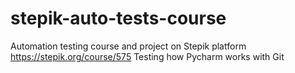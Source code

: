 # stepik-auto-tests-course
Automation testing course and project on Stepik platform
https://stepik.org/course/575
Testing how Pycharm works with Git
